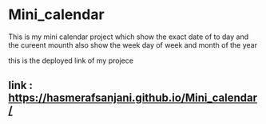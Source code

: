 # Mini_calendar

This is my mini calendar project which show the exact date  of to day
and the cureent mounth also show the week day of week and month of the year 

this is the deployed link of my projece 
## link : https://hasmerafsanjani.github.io/Mini_calendar/

